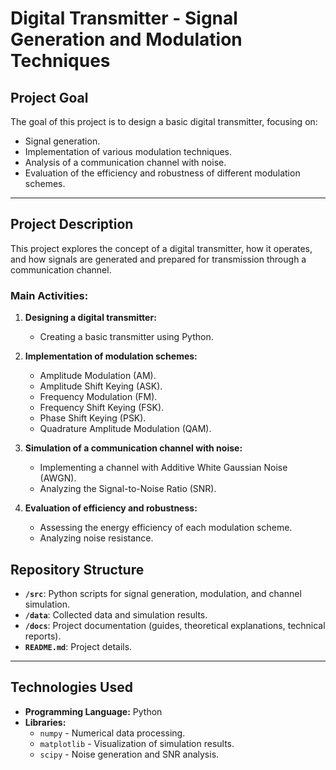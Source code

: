 # Digital Transmitter - Signal Generation and Modulation Techniques

## Project Goal

The goal of this project is to design a basic digital transmitter, focusing on:  
- Signal generation.  
- Implementation of various modulation techniques.  
- Analysis of a communication channel with noise.  
- Evaluation of the efficiency and robustness of different modulation schemes.

---

## Project Description

This project explores the concept of a digital transmitter, how it operates, and how signals are generated and prepared for transmission through a communication channel.

### Main Activities:
1. **Designing a digital transmitter:**  
   - Creating a basic transmitter using Python.

2. **Implementation of modulation schemes:**  
   - Amplitude Modulation (AM).
   - Amplitude Shift Keying (ASK).
   - Frequency Modulation (FM).
   - Frequency Shift Keying (FSK).
   - Phase Shift Keying (PSK).  
   - Quadrature Amplitude Modulation (QAM).  

3. **Simulation of a communication channel with noise:**  
   - Implementing a channel with Additive White Gaussian Noise (AWGN).  
   - Analyzing the Signal-to-Noise Ratio (SNR).

4. **Evaluation of efficiency and robustness:**  
   - Assessing the energy efficiency of each modulation scheme.  
   - Analyzing noise resistance.



## Repository Structure

- **`/src`**: Python scripts for signal generation, modulation, and channel simulation.  
- **`/data`**: Collected data and simulation results.  
- **`/docs`**: Project documentation (guides, theoretical explanations, technical reports).  
- **`README.md`**: Project details.

---

## Technologies Used

- **Programming Language:** Python  
- **Libraries:**  
  - `numpy` - Numerical data processing.  
  - `matplotlib` - Visualization of simulation results.  
  - `scipy` - Noise generation and SNR analysis.

